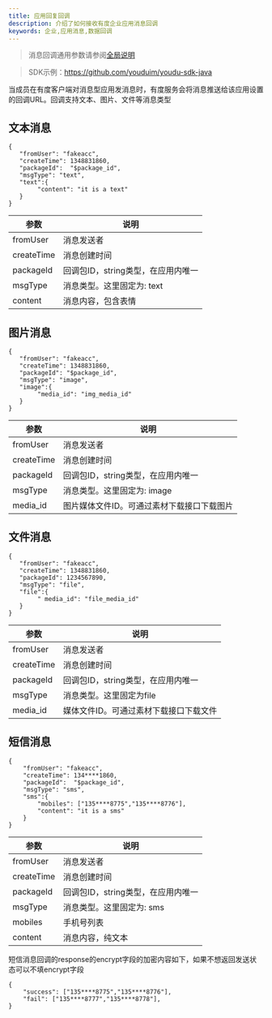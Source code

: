 ```yaml
---
title: 应用回复回调
description: 介绍了如何接收有度企业应用消息回调
keywords: 企业,应用消息,数据回调
---
```


> 消息回调通用参数请参阅[全局说明](c01_00002.md#_5)

> SDK示例：https://github.com/youduim/youdu-sdk-java

当成员在有度客户端对消息型应用发消息时，有度服务会将消息推送给该应用设置的回调URL。回调支持文本、图片、文件等消息类型

## 文本消息

```
{
   "fromUser": "fakeacc",
   "createTime": 1348831860,
   "packageId":  "$package_id",
   "msgType": "text",
   "text":{
        "content": "it is a text"
   }
}
```

| 参数       | 说明                               |
| ---------- | ---------------------------------- |
| fromUser   | 消息发送者                         |
| createTime | 消息创建时间                       |
| packageId  | 回调包ID，string类型，在应用内唯一 |
| msgType    | 消息类型。这里固定为: text         |
| content    | 消息内容，包含表情                 |

## 图片消息

```
{
   "fromUser": "fakeacc",
   "createTime": 1348831860,
   "packageId": "$package_id",
   "msgType": "image",
   "image":{
        "media_id": "img_media_id"
   }
}
```

| 参数       | 说明                                       |
| ---------- | ------------------------------------------ |
| fromUser   | 消息发送者                                 |
| createTime | 消息创建时间                               |
| packageId  | 回调包ID，string类型，在应用内唯一         |
| msgType    | 消息类型。这里固定为: image                |
| media_id   | 图片媒体文件ID。可通过素材下载接口下载图片 |

## 文件消息

```
{
   "fromUser": "fakeacc",
   "createTime": 1348831860,
   "packageId": 1234567890,
   "msgType": "file",
   "file":{
        " media_id": "file_media_id"
   }
}
```

| 参数       | 说明                                   |
| ---------- | -------------------------------------- |
| fromUser   | 消息发送者                             |
| createTime | 消息创建时间                           |
| packageId  | 回调包ID，string类型，在应用内唯一     |
| msgType    | 消息类型。这里固定为file               |
| media_id   | 媒体文件ID。可通过素材下载接口下载文件 |

## 短信消息

```
{
    "fromUser": "fakeacc",
    "createTime": 134****1860,
    "packageId":  "$package_id",
    "msgType": "sms",
    "sms":{
        "mobiles": ["135****8775","135****8776"],
        "content": "it is a sms"
    }
}
```

| 参数       | 说明                               |
| ---------- | ---------------------------------- |
| fromUser   | 消息发送者                         |
| createTime | 消息创建时间                       |
| packageId  | 回调包ID，string类型，在应用内唯一 |
| msgType    | 消息类型。这里固定为: sms          |
| mobiles    | 手机号列表                         |
| content    | 消息内容，纯文本                   |

短信消息回调的response的encrypt字段的加密内容如下，如果不想返回发送状态可以不填encrypt字段

```
{
    "success": ["135****8775","135****8776"],
    "fail": ["135****8777","135****8778"],
}
```